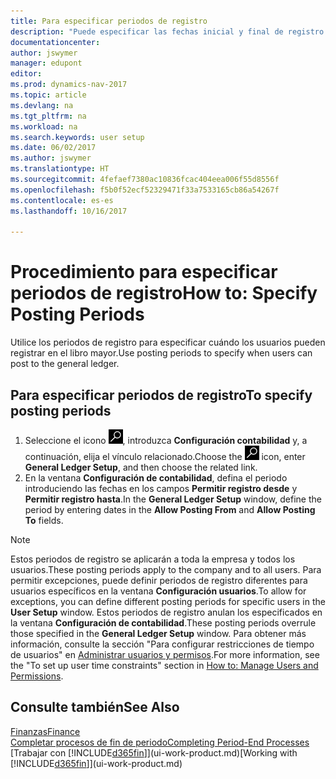 ```yaml
---
title: Para especificar periodos de registro
description: "Puede especificar las fechas inicial y final de registro para configurar cuándo pueden los usuarios hacer registros en la contabilidad."
documentationcenter: 
author: jswymer
manager: edupont
editor: 
ms.prod: dynamics-nav-2017
ms.topic: article
ms.devlang: na
ms.tgt_pltfrm: na
ms.workload: na
ms.search.keywords: user setup
ms.date: 06/02/2017
ms.author: jswymer
ms.translationtype: HT
ms.sourcegitcommit: 4fefaef7380ac10836fcac404eea006f55d8556f
ms.openlocfilehash: f5b0f52ecf52329471f33a7533165cb86a54267f
ms.contentlocale: es-es
ms.lasthandoff: 10/16/2017

---
```

# <a name="how-to-specify-posting-periods"></a><span data-ttu-id="bf8e2-103">Procedimiento para especificar periodos de registro</span><span class="sxs-lookup"><span data-stu-id="bf8e2-103">How to: Specify Posting Periods</span></span>
<span data-ttu-id="bf8e2-104">Utilice los periodos de registro para especificar cuándo los usuarios pueden registrar en el libro mayor.</span><span class="sxs-lookup"><span data-stu-id="bf8e2-104">Use posting periods to specify when users can post to the general ledger.</span></span>  

## <a name="to-specify-posting-periods"></a><span data-ttu-id="bf8e2-105">Para especificar periodos de registro</span><span class="sxs-lookup"><span data-stu-id="bf8e2-105">To specify posting periods</span></span>
1. <span data-ttu-id="bf8e2-106">Seleccione el icono ![Buscar página o informe](media/ui-search/search_small.png "icono Buscar página o informe"), introduzca **Configuración contabilidad** y, a continuación, elija el vínculo relacionado.</span><span class="sxs-lookup"><span data-stu-id="bf8e2-106">Choose the ![Search for Page or Report](media/ui-search/search_small.png "Search for Page or Report icon") icon, enter **General Ledger Setup**, and then choose the related link.</span></span>  
2. <span data-ttu-id="bf8e2-107">En la ventana **Configuración de contabilidad**, defina el periodo introduciendo las fechas en los campos **Permitir registro desde** y **Permitir registro hasta**.</span><span class="sxs-lookup"><span data-stu-id="bf8e2-107">In the **General Ledger Setup** window, define the period by entering dates in the **Allow Posting From** and **Allow Posting To** fields.</span></span>  

> [!NOTE]  
>   <span data-ttu-id="bf8e2-108">Estos periodos de registro se aplicarán a toda la empresa y todos los usuarios.</span><span class="sxs-lookup"><span data-stu-id="bf8e2-108">These posting periods apply to the company and to all users.</span></span> <span data-ttu-id="bf8e2-109">Para permitir excepciones, puede definir periodos de registro diferentes para usuarios específicos en la ventana **Configuración usuarios**.</span><span class="sxs-lookup"><span data-stu-id="bf8e2-109">To allow for exceptions, you can define different posting periods for specific users in the **User Setup** window.</span></span> <span data-ttu-id="bf8e2-110">Estos periodos de registro anulan los especificados en la ventana **Configuración de contabilidad**.</span><span class="sxs-lookup"><span data-stu-id="bf8e2-110">These posting periods overrule those specified in the **General Ledger Setup** window.</span></span> <span data-ttu-id="bf8e2-111">Para obtener más información, consulte la sección "Para configurar restricciones de tiempo de usuarios" en [Administrar usuarios y permisos](ui-how-users-permissions.md).</span><span class="sxs-lookup"><span data-stu-id="bf8e2-111">For more information, see the "To set up user time constraints" section in [How to: Manage Users and Permissions](ui-how-users-permissions.md).</span></span>

## <a name="see-also"></a><span data-ttu-id="bf8e2-112">Consulte también</span><span class="sxs-lookup"><span data-stu-id="bf8e2-112">See Also</span></span>
[<span data-ttu-id="bf8e2-113">Finanzas</span><span class="sxs-lookup"><span data-stu-id="bf8e2-113">Finance</span></span>](finance.md)  
[<span data-ttu-id="bf8e2-114">Completar procesos de fin de periodo</span><span class="sxs-lookup"><span data-stu-id="bf8e2-114">Completing Period-End Processes</span></span>](year-how-complete-period-end-processes.md)  
<span data-ttu-id="bf8e2-115">[Trabajar con [!INCLUDE[d365fin](includes/d365fin_md.md)]](ui-work-product.md)</span><span class="sxs-lookup"><span data-stu-id="bf8e2-115">[Working with [!INCLUDE[d365fin](includes/d365fin_md.md)]](ui-work-product.md)</span></span>

